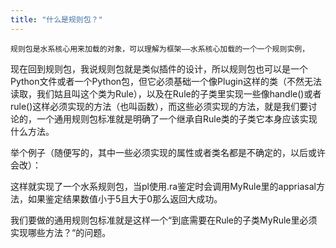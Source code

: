 ```yaml
---
title: "什么是规则包？"
---
```


    规则包是水系核心用来加载的对象，可以理解为框架——水系核心加载的一个一个规则实例，

现在回到规则包，我说规则包就是类似插件的设计，所以规则包也可以是一个Python文件或者一个Python包，但它必须基础一个像Plugin这样的类（不然无法读取，我们姑且叫这个类为Rule），以及在Rule的子类里实现一些像handle()或者rule()这样必须实现的方法（也叫函数），而这些必须实现的方法，就是我们要讨论的，一个通用规则包标准就是明确了一个继承自Rule类的子类它本身应该实现什么方法。

举个例子（随便写的，其中一些必须实现的属性或者类名都是不确定的，以后或许会改）：

这样就实现了一个水系规则包，当pl使用.ra鉴定时会调用MyRule里的appriasal方法，如果鉴定结果数值小于5且大于0那么返回大成功。

我们要做的通用规则包标准就是这样一个“到底需要在Rule的子类MyRule里必须实现哪些方法？“的问题。
